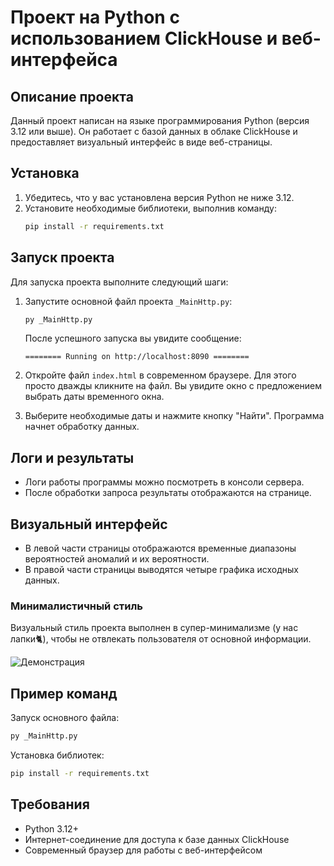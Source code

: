 # Проект на Python с использованием ClickHouse и веб-интерфейса

## Описание проекта

Данный проект написан на языке программирования Python (версия 3.12 или выше). Он работает с базой данных в облаке ClickHouse и предоставляет визуальный интерфейс в виде веб-страницы.

## Установка

1. Убедитесь, что у вас установлена версия Python не ниже 3.12.
2. Установите необходимые библиотеки, выполнив команду:
   ```bash
   pip install -r requirements.txt
   ```

## Запуск проекта

Для запуска проекта выполните следующий шаги:

1. Запустите основной файл проекта `_MainHttp.py`:
   ```bash
   py _MainHttp.py
   ```
   После успешного запуска вы увидите сообщение:
   ```
   ======== Running on http://localhost:8090 ========
   ```

2. Откройте файл `index.html` в современном браузере. Для этого просто дважды кликните на файл. Вы увидите окно с предложением выбрать даты временного окна.

3. Выберите необходимые даты и нажмите кнопку "Найти". Программа начнет обработку данных.

## Логи и результаты

- Логи работы программы можно посмотреть в консоли сервера.
- После обработки запроса результаты отображаются на странице.

## Визуальный интерфейс

- В левой части страницы отображаются временные диапазоны вероятностей аномалий и их вероятности.
- В правой части страницы выводятся четыре графика исходных данных.

### Минималистичный стиль

Визуальный стиль проекта выполнен в супер-минимализме (у нас лапки🐈), чтобы не отвлекать пользователя от основной информации.

![Демонстрация](demo.gif)

## Пример команд

Запуск основного файла:
```bash
py _MainHttp.py
```

Установка библиотек:
```bash
pip install -r requirements.txt
```

## Требования

- Python 3.12+
- Интернет-соединение для доступа к базе данных ClickHouse
- Современный браузер для работы с веб-интерфейсом